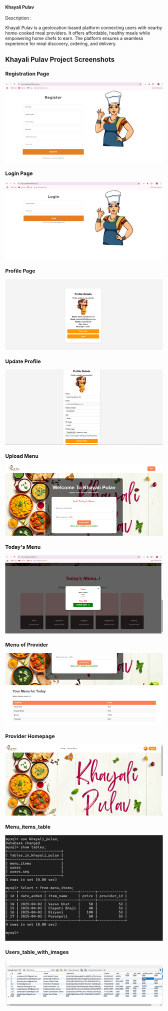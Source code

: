 #### Khayali Pulav 
Description : 

Khayali Pulav is a geolocation-based platform connecting users with nearby home-cooked meal providers.
It offers affordable, healthy meals while empowering home chefs to earn. The platform ensures a seamless
experience for meal discovery, ordering, and delivery.



## Khayali Pulav Project Screenshots

### Registration Page
![registration](src/main/resources/static/images/project_screenshots/register_page.png)

### Login Page
![login](src/main/resources/static/images/project_screenshots/Login_page.png)

### Profile Page
![profile](src/main/resources/static/images/project_screenshots/Profile.png)

### Update Profile
![update_profile](src/main/resources/static/images/project_screenshots/Update_profile.png)

### Upload Menu
![upload_menu](src/main/resources/static/images/project_screenshots/UploadMenu.png)

### Today's Menu
![todaymenu](src/main/resources/static/images/project_screenshots/Today_menu.png)

### Menu of Provider
![MenuOfProvider](src/main/resources/static/images/project_screenshots/MenuOfProvider.png)

### Provider Homepage
![Provider_homepage](src/main/resources/static/images/project_screenshots/Provider_homepage.png)

### Menu_items_table
![Menu_items_table](src/main/resources/static/images/project_screenshots/Menu_items_table.png)

### Users_table_with_images
![Users_table_with_images](src/main/resources/static/images/project_screenshots/Users_table_with_images.png
)

